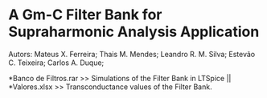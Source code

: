 # A Gm-C Filter Bank for Supraharmonic Analysis Application
Autors:
Mateus X. Ferreira; Thais M. Mendes; Leandro R. M. Silva; Estevão C. Teixeira; Carlos A. Duque;

*Banco de Filtros.rar >> Simulations of the Filter Bank in LTSpice || *Valores.xlsx >> Transconductance values of the Filter Bank.
